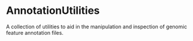 # AnnotationUtilities
A collection of utilities to aid in the manipulation and inspection of genomic feature annotation files.
